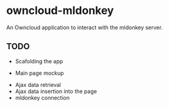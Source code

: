 owncloud-mldonkey
=================

An Owncloud application to interact with the mldonkey server.

TODO
----


+ Scafolding the app
* Main page mockup
- Ajax data retrieval
- Ajax data insertion into the page
- mldonkey connection






